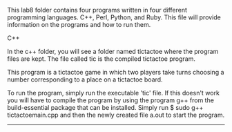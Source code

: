 This lab8 folder contains four programs written in four different programming languages. C++, Perl, Python, and Ruby.
This file will provide information on the programs and how to run them.



C++

In the c++ folder, you will see a folder named tictactoe where the program files are kept.
The file called tic is the compiled tictactoe program.

This program is a tictactoe game in which two players take turns choosing a number corresponding to a place on a tictactoe board.

To run the program, simply run the executable 'tic' file. If this doesn't work you will have to compile the program by using the program g++ from the build-essential package that can be installed. Simply run $ sudo g++ tictactoemain.cpp and then the newly created file a.out to start the program.

---------------



